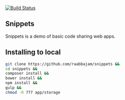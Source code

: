 [![Build Status](https://travis-ci.org/raabbajam/snippets.svg?branch=master)](https://travis-ci.org/raabbajam/snippets)
## Snippets

Snippets is a demo of basic code sharing web apps.

## Installing to local

```bash
git clone https://github.com/raabbajam/snippets &&
cd snippets &&
composer install &&
bower install &&
npm install &&
gulp &&
chmod -R 777 app/storage
```

